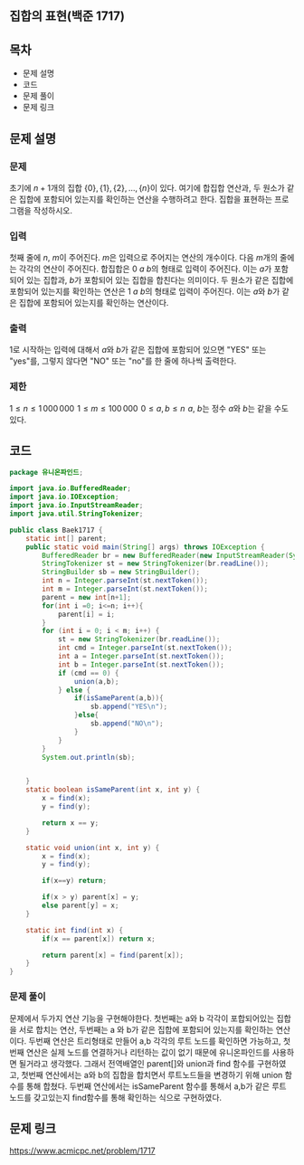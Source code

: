 ## 집합의 표현(백준 1717)
## 목차
- 문제 설명
- 코드
- 문제 풀이
- 문제 링크


## 문제 설명
### 문제
초기에 $n+1$개의 집합 $\{0\}, \{1\}, \{2\}, \dots , \{n\}$이 있다. 여기에 합집합 연산과, 두 원소가 같은 집합에 포함되어 있는지를 확인하는 연산을 수행하려고 한다.
집합을 표현하는 프로그램을 작성하시오.

### 입력
첫째 줄에 $n$, $m$이 주어진다. $m$은 입력으로 주어지는 연산의 개수이다. 다음 $m$개의 줄에는 각각의 연산이 주어진다. 합집합은 $0$ $a$ $b$의 형태로 입력이 주어진다. 이는 $a$가 포함되어 있는 집합과, $b$가 포함되어 있는 집합을 합친다는 의미이다. 두 원소가 같은 집합에 포함되어 있는지를 확인하는 연산은 $1$ $a$ $b$의 형태로 입력이 주어진다. 이는 $a$와 $b$가 같은 집합에 포함되어 있는지를 확인하는 연산이다.

### 출력
1로 시작하는 입력에 대해서 $a$와 $b$가 같은 집합에 포함되어 있으면 "YES" 또는 "yes"를, 그렇지 않다면 "NO" 또는 "no"를 한 줄에 하나씩 출력한다.

### 제한
$1 ≤ n ≤ 1\,000\,000$ 
$1 ≤ m ≤ 100\,000$ 
$0 ≤ a, b ≤ n$ 
$a$, $b$는 정수
$a$와 $b$는 같을 수도 있다.


## 코드
```java
package 유니온파인드;

import java.io.BufferedReader;
import java.io.IOException;
import java.io.InputStreamReader;
import java.util.StringTokenizer;

public class Baek1717 {
    static int[] parent;
    public static void main(String[] args) throws IOException {
        BufferedReader br = new BufferedReader(new InputStreamReader(System.in));
        StringTokenizer st = new StringTokenizer(br.readLine());
        StringBuilder sb = new StringBuilder();
        int n = Integer.parseInt(st.nextToken());
        int m = Integer.parseInt(st.nextToken());
        parent = new int[n+1];
        for(int i =0; i<=n; i++){
            parent[i] = i;
        }
        for (int i = 0; i < m; i++) {
            st = new StringTokenizer(br.readLine());
            int cmd = Integer.parseInt(st.nextToken());
            int a = Integer.parseInt(st.nextToken());
            int b = Integer.parseInt(st.nextToken());
            if (cmd == 0) {
                union(a,b);
            } else {
                if(isSameParent(a,b)){
                    sb.append("YES\n");
                }else{
                    sb.append("NO\n");
                }
            }
        }
        System.out.println(sb);


    }
    static boolean isSameParent(int x, int y) {
        x = find(x);
        y = find(y);

        return x == y;
    }

    static void union(int x, int y) {
        x = find(x);
        y = find(y);

        if(x==y) return;

        if(x > y) parent[x] = y;
        else parent[y] = x;
    }

    static int find(int x) {
        if(x == parent[x]) return x;

        return parent[x] = find(parent[x]);
    }
}

```


### 문제 풀이
문제에서 두가지 연산 기능을 구현해야한다. 첫번째는 a와 b 각각이 포합되어있는 집합을 서로 합치는 연산, 두번째는 a 와 b가 같은 집합에 포함되어 있는지를 확인하는 연산이다.
두번째 연산은 트리형태로 만들어 a,b 각각의 루트 노드를 확인하면 가능하고, 첫번째 연산은 실제 노드를 연결하거나 리턴하는 값이 없기 때문에 유니온파인드를 사용하면 될거라고 생각했다.
그래서 전역배열인 parent[]와 union과 find 함수를 구현하였고,
첫번째 연산에서는 a와 b의 집합을 합치면서 루트노드들을 변경하기 위해 union 함수를 통해 합쳤다.
두번째 연산에서는 isSameParent 함수를 통해서 a,b가 같은 루트 노드를 갖고있는지 find함수를 통해 확인하는 식으로 구현하였다.


## 문제 링크
https://www.acmicpc.net/problem/1717
